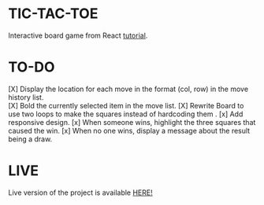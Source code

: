 # TIC-TAC-TOE
Interactive board game from React [tutorial](https://reactjs.org/tutorial/tutorial.html).

# TO-DO
 [X] Display the location for each move in the format (col, row) in the move history list.  
 [X] Bold the currently selected item in the move list. 
 [X] Rewrite Board to use two loops to make the squares instead of hardcoding them .
 [x] Add responsive design.
 [x] When someone wins, highlight the three squares that caused the win. 
 [x] When no one wins, display a message about the result being a draw. 

 # LIVE
 Live version of the project is available [HERE!](https://x-tic-tac-toe-x.netlify.app/)

